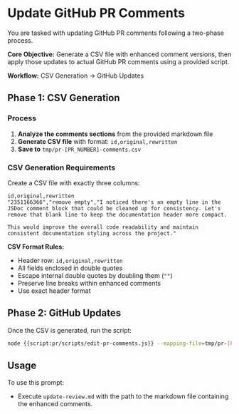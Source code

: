 # Update GitHub PR Comments

You are tasked with updating GitHub PR comments following a two-phase process.

**Core Objective:** Generate a CSV file with enhanced comment versions, then apply those updates to actual GitHub PR
comments using a provided script.

**Workflow:** CSV Generation → GitHub Updates

## Phase 1: CSV Generation

### Process

1. **Analyze the comments sections** from the provided markdown file
2. **Generate CSV file** with format: `id,original,rewritten`
3. **Save to** `tmp/pr-[PR_NUMBER]-comments.csv`

### CSV Generation Requirements

Create a CSV file with exactly three columns:

```csv
id,original,rewritten
"2351166366","remove empty","I noticed there's an empty line in the JSDoc comment block that could be cleaned up for consistency. Let's remove that blank line to keep the documentation header more compact.

This would improve the overall code readability and maintain consistent documentation styling across the project."
```

**CSV Format Rules:**

- Header row: `id,original,rewritten`
- All fields enclosed in double quotes
- Escape internal double quotes by doubling them (`""`)
- Preserve line breaks within enhanced comments
- Use exact header format

## Phase 2: GitHub Updates

Once the CSV is generated, run the script:

```bash
node {{script:pr/scripts/edit-pr-comments.js}} --mapping-file=tmp/pr-[PR_NUMBER]-comments.csv
```

## Usage

To use this prompt:

- Execute `update-review.md` with the path to the markdown file containing the enhanced comments.
